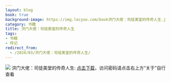 ```yaml
---
layout: blog
book: true
background-image: https://img.locyoo.com/book洪门大佬：司徒美堂的传奇人生.jpg
category: 书籍
title: 洪门大佬：司徒美堂的传奇人生
tags:
- 书籍
- 传记
redirect_from:
  - /2024/03/洪门大佬：司徒美堂的传奇人生/
---
```

![](https://img.locyoo.com/book洪门大佬：司徒美堂的传奇人生.jpg)
洪门大佬：司徒美堂的传奇人生: <a name = "ref1" href="https://url18.ctfile.com/f/50983618-1418306474-552f95?p=3619">点击下载</a>，访问密码请点击右上方“关于”自行查看